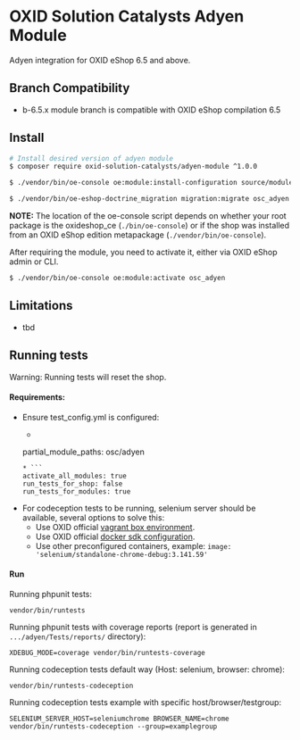 # OXID Solution Catalysts Adyen Module

Adyen integration for OXID eShop 6.5 and above.

## Branch Compatibility

* b-6.5.x module branch is compatible with OXID eShop compilation 6.5

## Install

```bash
# Install desired version of adyen module
$ composer require oxid-solution-catalysts/adyen-module ^1.0.0

$ ./vendor/bin/oe-console oe:module:install-configuration source/modules/osc/adyen

$ ./vendor/bin/oe-eshop-doctrine_migration migration:migrate osc_adyen
```

**NOTE:** The location of the oe-console script depends on whether your root package
is the oxideshop_ce (```./bin/oe-console```) or if the shop was installed from
an OXID eShop edition metapackage (```./vendor/bin/oe-console```).

After requiring the module, you need to activate it, either via OXID eShop admin or CLI.

```bash
$ ./vendor/bin/oe-console oe:module:activate osc_adyen
```

## Limitations

* tbd

## Running tests

Warning: Running tests will reset the shop.

#### Requirements:
* Ensure test_config.yml is configured:
    * ```
    partial_module_paths: osc/adyen
    ```
    * ```
    activate_all_modules: true
    run_tests_for_shop: false
    run_tests_for_modules: true
    ```
* For codeception tests to be running, selenium server should be available, several options to solve this:
    * Use OXID official [vagrant box environment](https://github.com/OXID-eSales/oxvm_eshop).
    * Use OXID official [docker sdk configuration](https://github.com/OXID-eSales/docker-eshop-sdk).
    * Use other preconfigured containers, example: ``image: 'selenium/standalone-chrome-debug:3.141.59'``

#### Run

Running phpunit tests:
```
vendor/bin/runtests
```

Running phpunit tests with coverage reports (report is generated in ``.../adyen/Tests/reports/`` directory):
```
XDEBUG_MODE=coverage vendor/bin/runtests-coverage
```

Running codeception tests default way (Host: selenium, browser: chrome):
```
vendor/bin/runtests-codeception
```

Running codeception tests example with specific host/browser/testgroup:
```
SELENIUM_SERVER_HOST=seleniumchrome BROWSER_NAME=chrome vendor/bin/runtests-codeception --group=examplegroup
```